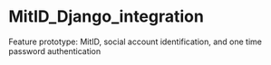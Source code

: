 # MitID_Django_integration
 Feature prototype: MitID, social account identification, and one time password  authentication
